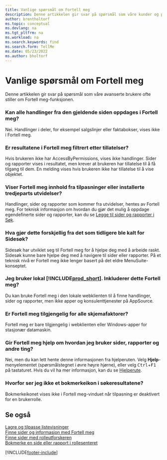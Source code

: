 ```yaml
---
title: Vanlige spørsmål om Fortell meg
description: Denne artikkelen gir svar på spørsmål som våre kunder og partnere ofte stiller om Fortell meg-funksjonen.
author: brentholtorf
ms.topic: conceptual
ms.devlang: na
ms.tgt_pltfrm: na
ms.workload: na
ms.search.keywords: find
ms.search.form: TellMe
ms.date: 05/23/2022
ms.author: bholtorf
---
```

# <a name="tell-me-faq" />Vanlige spørsmål om Fortell meg
Denne artikkelen gir svar på spørsmål som våre avanserte brukere ofte stiller om Fortell meg-funksjonen.

### <a name="are-all-actions-from-my-current-page-discoverable-in-tell-me" />Kan alle handlinger fra den gjeldende siden oppdages i Fortell meg?

Nei. Handlinger i deler, for eksempel salgslinjer eller faktabokser, vises ikke i Fortell meg.

### <a name="are-the-results-in-tell-me-filtered-by-permissions" />Er resultatene i Fortell meg filtrert etter tillatelser?

Hvis brukeren ikke har AccessByPermissions, vises ikke handlinger. Sider og rapporter vises i resultatet, men krever at brukeren har tillatelse til å få tilgang til dem. En melding vises hvis brukeren ikke har tillatelse til å vise objektet.

### <a name="does-tell-me-display-content-from-my-customizations-or-installed-third-party-extensions" />Viser Fortell meg innhold fra tilpasninger eller installerte tredjeparts utvidelser?

Handlinger, sider og rapporter som kommer fra utvidelser, hentes av Fortell meg. For teknisk informasjon om hvordan du gjør det mulig å oppdage egendefinerte sider og rapporter, kan du se [Legge til sider og rapporter i Søk](/dynamics365/business-central/dev-itpro/developer/devenv-al-menusuite-functionality).

### <a name="what-makes-this-different-from-what-was-previously-known-as-page-search" />Hva gjør dette forskjellig fra det som tidligere ble kalt for Sidesøk?

Sidesøk har utviklet seg til Fortell meg for å hjelpe deg med å arbeide raskt. Sidesøk kunne bare hjelpe deg med å navigere til sider eller rapporter. På et teknisk nivå er Fortell meg ikke lenger basert på det eldre MenuSuite-konseptet.

### <a name="i-use-on-premises--does-that-include-tell-me" />Jeg bruker lokal [!INCLUDE[prod_short](includes/prod_short.md)]. Inkluderer dette Fortell meg?

Du kan bruke Fortell meg i den lokale webklienten til å finne handlinger, sider og rapporter, men ikke apper og konsulenttjenester på AppSource.

### <a name="is-tell-me-available-for-all-form-factors" />Er Fortell meg tilgjengelig for alle skjemafaktorer?

Fortell meg er bare tilgjengelig i webklienten eller Windows-apper for stasjonær datamaskin.

<!-- removed in v20 because of Help pane
### <a name="are-the-documentation-results-available-in-any-language" />Are the documentation results available in any language?
The help articles display in the language you have specified in **My Settings**, if help is available in that language.
-->

### <a name="does-tell-me-give-me-help-on-how-to-use-pages-reports-and-other-things" />Gir Fortell meg hjelp om hvordan jeg bruker sider, rapporter og andre ting?

Nei, men du kan lett hente denne informasjonen fra hjelperuten. Velg **Hjelp**-menyelementet (spørsmålstegnet i øvre høyre hjørne), eller velg <kbd>Ctrl</kbd>+<kbd>F1</kbd> på tastaturet. Hvis du vil ha mer informasjon, kan du se [Hjelperute](product-help-and-support.md#help-pane).

### <a name="why-dont-i-see-a-bookmark-icon-for-my-search-results" />Hvorfor ser jeg ikke et bokmerkeikon i søkeresultatene?

Bokmerkeikonet vises ikke i Fortell meg-vinduet når tilpasning er deaktivert for en brukerrolle.


## <a name="see-also" />Se også
[Lagre og tilpasse listevisninger](ui-views.md)  
[Finne sider og informasjon med Fortell meg](ui-search.md)  
[Finne sider med rolleutforskeren](ui-role-explorer.md)  
[Bokmerke en side eller rapport i rollesenteret](ui-bookmarks.md)


[!INCLUDE[footer-include](includes/footer-banner.md)]
